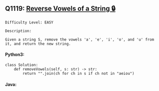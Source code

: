 ## Q1119: [Reverse Vowels of a String 🔒](https://leetcode.com/problems/remove-vowels-from-a-string/)

```
Difficulty Level: EASY
```

```
Description:

Given a string S, remove the vowels 'a', 'e', 'i', 'o', and 'u' from it, and return the new string.
```

#### Python3:

```
class Solution:
    def removeVowels(self, s: str) -> str:
        return "".join(ch for ch in s if ch not in "aeiou")
```

#### Java:

```

```